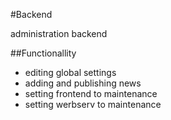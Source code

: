 #Backend

administration backend

##Functionallity
- editing global settings
- adding and publishing news
- setting frontend to maintenance
- setting werbserv to maintenance
